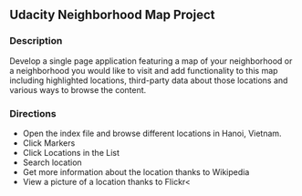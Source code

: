 
## Udacity Neighborhood Map Project


### Description
Develop a single page application featuring a map of your neighborhood or a neighborhood you would like to visit and add functionality to this map including highlighted locations, third-party data about those locations and various ways to browse the content.

### Directions
* Open the index file and browse different locations in Hanoi, Vietnam.
* Click Markers
* Click Locations in the List
* Search location
* Get more information about the location thanks to Wikipedia
* View a picture of a location thanks to Flickr<

